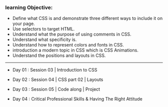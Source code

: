 ### learning Objective:

- Define what CSS is and demonstrate three different ways to include it on your page.
- Use selectors to target HTML.
- Understand what the purpose of using comments in CSS.
- Understand what specificity is.
- Understand how to represent colors and fonts in CSS.
- introduction  a modern topic in CSS which is CSS Animations.
- Understand the positions and layouts in CSS.
______________________________________________________________________________________

- Day 01 : Session 03 | Introduction to CSS

- Day 02 : Session 04 | CSS part 02 | Layouts

- Day 03 : Session 05 | Code along | Project

- Day 04 : Critical Professional Skills & Having The Right Attitude

